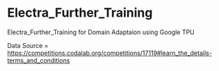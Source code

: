 # Electra_Further_Training
Electra_Further_Training for Domain Adaptaion using Google TPU

Data Source = https://competitions.codalab.org/competitions/17119#learn_the_details-terms_and_conditions
